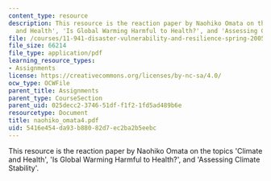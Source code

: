 ```yaml
---
content_type: resource
description: This resource is the reaction paper by Naohiko Omata on the topics 'Climate
  and Health', 'Is Global Warming Harmful to Health?', and 'Assessing Climate Stability'.
file: /courses/11-941-disaster-vulnerability-and-resilience-spring-2005/5416e454da93b88082d7ec2ba2b5eebc_naohiko_omata4.pdf
file_size: 66214
file_type: application/pdf
learning_resource_types:
- Assignments
license: https://creativecommons.org/licenses/by-nc-sa/4.0/
ocw_type: OCWFile
parent_title: Assignments
parent_type: CourseSection
parent_uid: 025decc2-3746-51df-f1f2-1fd5ad489b6e
resourcetype: Document
title: naohiko_omata4.pdf
uid: 5416e454-da93-b880-82d7-ec2ba2b5eebc
---
```

This resource is the reaction paper by Naohiko Omata on the topics 'Climate and Health', 'Is Global Warming Harmful to Health?', and 'Assessing Climate Stability'.